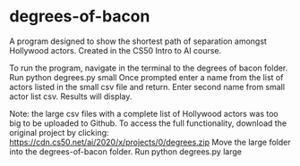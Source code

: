 # degrees-of-bacon
A program designed to show the shortest path of separation amongst Hollywood actors. 
Created in the CS50 Intro to AI course. 

To run the program, navigate in the terminal to the degrees of bacon folder. 
Run python degrees.py small 
Once prompted enter a name from the list of actors listed in the small csv file and return. 
Enter second name from small actor list csv. 
Results will display. 

Note: the large csv files with a complete list of Hollywood actors was too big to be uploaded to Github.
To access the full functionality, download the original project by clicking:
https://cdn.cs50.net/ai/2020/x/projects/0/degrees.zip
Move the large folder into the degrees-of-bacon folder. 
Run python degrees.py large 
